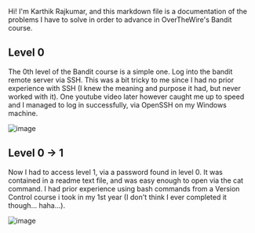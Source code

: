 Hi! I'm Karthik Rajkumar, and this markdown file is a documentation of the problems I have to solve in order to advance in OverTheWire's Bandit course.

<h2>Level 0</h2>

The 0th level of the Bandit course is a simple one. Log into the bandit remote server via SSH. This was a bit tricky to me since I had no prior experience with SSH (I knew the meaning and purpose it had, but never worked with it). One youtube video later however caught me up to speed and I managed to log in successfully, via OpenSSH on my Windows machine.

![image](https://github.com/user-attachments/assets/7f0585e5-84a2-4b22-b82f-b7aac0209fa5)

<h2>Level 0 -> 1</h2>

Now I had to access level 1, via a password found in level 0. It was contained in a readme text file, and was easy enough to open via the cat command. I had prior experience using bash commands from a Version Control course i took in my 1st year (I don't think I ever completed it though... haha...).

![image](https://github.com/user-attachments/assets/77e19f21-ddd0-46cf-90b9-7bc86e54d636)
